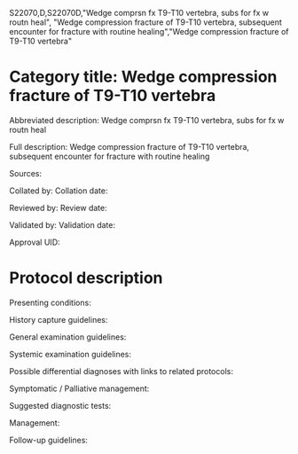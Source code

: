 S22070,D,S22070D,"Wedge comprsn fx T9-T10 vertebra, subs for fx w routn heal", "Wedge compression fracture of T9-T10 vertebra, subsequent encounter for fracture with routine healing","Wedge compression fracture of T9-T10 vertebra"
# Category title: Wedge compression fracture of T9-T10 vertebra

Abbreviated description: Wedge comprsn fx T9-T10 vertebra, subs for fx w routn heal

Full description: Wedge compression fracture of T9-T10 vertebra, subsequent encounter for fracture with routine healing

Sources:

Collated by:
Collation date:

Reviewed by:
Review date:

Validated by:
Validation date:

Approval UID:

# Protocol description

Presenting conditions:

History capture guidelines:

General examination guidelines:

Systemic examination guidelines:

Possible differential diagnoses with links to related protocols:

Symptomatic / Palliative management:

Suggested diagnostic tests:

Management:

Follow-up guidelines:

